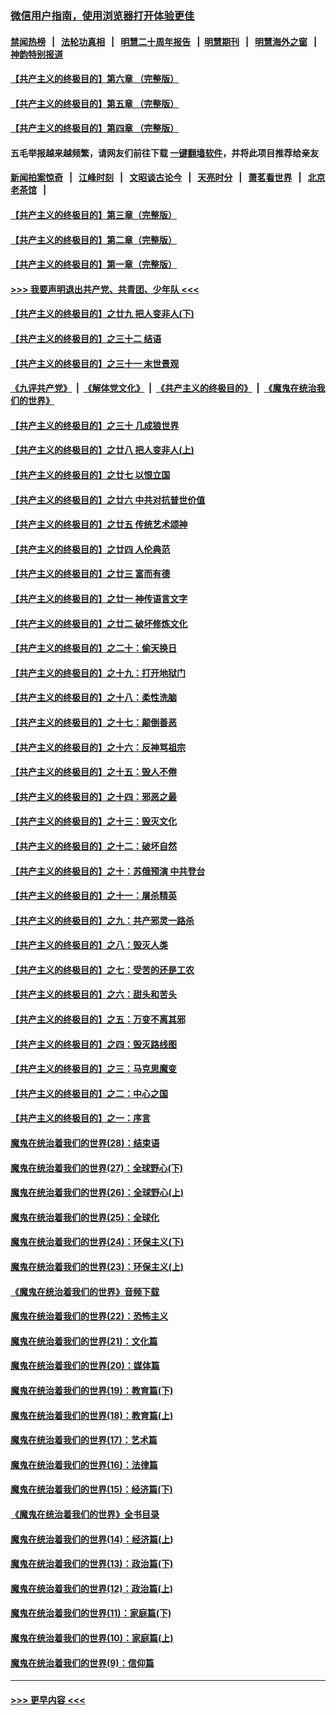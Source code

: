 ### [微信用户指南，使用浏览器打开体验更佳](https://github.com/gfw-breaker/banned-news1/blob/master/indexes/wechat-guide.md?t=0)
#### [禁闻热榜](热点新闻.md?t=0)  &nbsp;&nbsp;|&nbsp;&nbsp; [法轮功真相](https://github.com/gfw-breaker/truth/blob/master/README.md?t=0) &nbsp;&nbsp;|&nbsp;&nbsp; [明慧二十周年报告](https://github.com/gfw-breaker/mh-reports/blob/master/README.md?t=0) &nbsp;&nbsp;|&nbsp;&nbsp;[明慧期刊](https://github.com/gfw-breaker/mh-qikan) &nbsp;&nbsp;|&nbsp;&nbsp; [明慧海外之窗](https://github.com/gfw-breaker/mh-news/blob/master/README.md?t=0) &nbsp;&nbsp;|&nbsp;&nbsp; [神韵特别报道](https://github.com/gfw-breaker/mh-news/blob/master/shenyun.md?t=0)
#### [【共产主义的终极目的】第六章 （完整版）](../pages/nsc422/n11428913.md?t=02172256) 
#### [【共产主义的终极目的】第五章 （完整版）](../pages/nsc422/n11428912.md?t=02172256) 
#### [【共产主义的终极目的】第四章 （完整版）](../pages/nsc422/n11428907.md?t=02172256) 
#### 五毛举报越来越频繁，请网友们前往下载 [一键翻墙软件](https://github.com/gfw-breaker/ssr-accounts)，并将此项目推荐给亲友
#### [新闻拍案惊奇](https://github.com/gfw-breaker/banned-news1/blob/master/pages/link4.md) &nbsp;&nbsp;|&nbsp;&nbsp; [江峰时刻](https://github.com/gfw-breaker/banned-news1/blob/master/pages/link4.md) &nbsp;&nbsp;|&nbsp;&nbsp; [文昭谈古论今](https://github.com/gfw-breaker/banned-news1/blob/master/pages/link4.md) &nbsp;&nbsp;|&nbsp;&nbsp; [天亮时分](https://github.com/gfw-breaker/banned-news1/blob/master/pages/link4.md) &nbsp;&nbsp;|&nbsp;&nbsp; [萧茗看世界](https://github.com/gfw-breaker/banned-news1/blob/master/pages/link4.md) &nbsp;&nbsp;|&nbsp;&nbsp; [北京老茶馆](https://github.com/gfw-breaker/banned-news1/blob/master/pages/link4.md) &nbsp;&nbsp;|&nbsp;&nbsp; 
#### [【共产主义的终极目的】第三章（完整版）](../pages/nsc422/n11428848.md?t=02172256) 
#### [【共产主义的终极目的】第二章（完整版）](../pages/nsc422/n11428831.md?t=02172256) 
#### [【共产主义的终极目的】第一章（完整版）](../pages/nsc422/n11417651.md?t=02172256) 
#### [>>> 我要声明退出共产党、共青团、少年队 <<<](https://github.com/begood0513/goodnews/blob/master/quit/letter.md) 
#### [【共产主义的终极目的】之廿九 把人变非人(下)](../pages/nsc422/n11344140.md?t=02172256) 
#### [【共产主义的终极目的】之三十二 结语](../pages/nsc422/n11360535.md?t=02172256) 
#### [【共产主义的终极目的】之三十一 末世景观](../pages/nsc422/n11351129.md?t=02172256) 
#### [《九评共产党》](https://github.com/begood0513/9ping.md/blob/master/README.md) &nbsp;|&nbsp; [《解体党文化》](../../../../jtdwh.md/blob/master/README.md)  &nbsp;|&nbsp; [《共产主义的终极目的》](../../../../gczydzjmd.md/blob/master/README.md) &nbsp;|&nbsp; [《魔鬼在统治我们的世界》](../../../../mgztzwmdsj.md/blob/master/README.md) 
#### [【共产主义的终极目的】之三十 几成狼世界](../pages/nsc422/n11348280.md?t=02172256) 
#### [【共产主义的终极目的】之廿八 把人变非人(上)](../pages/nsc422/n11340492.md?t=02172256) 
#### [【共产主义的终极目的】之廿七 以恨立国](../pages/nsc422/n11336944.md?t=02172256) 
#### [【共产主义的终极目的】之廿六 中共对抗普世价值](../pages/nsc422/n11324785.md?t=02172256) 
#### [【共产主义的终极目的】之廿五 传统艺术颂神](../pages/nsc422/n11296396.md?t=02172256) 
#### [【共产主义的终极目的】之廿四 人伦典范](../pages/nsc422/n11296397.md?t=02172256) 
#### [【共产主义的终极目的】之廿三 富而有德](../pages/nsc422/n11283598.md?t=02172256) 
#### [【共产主义的终极目的】之廿一 神传语言文字](../pages/nsc422/n11263265.md?t=02172256) 
#### [【共产主义的终极目的】之廿二 破坏修炼文化](../pages/nsc422/n11245728.md?t=02172256) 
#### [【共产主义的终极目的】之二十：偷天换日](../pages/nsc422/n11238846.md?t=02172256) 
#### [【共产主义的终极目的】之十九：打开地狱门](../pages/nsc422/n11206376.md?t=02172256) 
#### [【共产主义的终极目的】之十八：柔性洗脑](../pages/nsc422/n11199994.md?t=02172256) 
#### [【共产主义的终极目的】之十七：颠倒善恶](../pages/nsc422/n11179782.md?t=02172256) 
#### [【共产主义的终极目的】之十六：反神骂祖宗](../pages/nsc422/n11166798.md?t=02172256) 
#### [【共产主义的终极目的】之十五：毁人不倦](../pages/nsc422/n11166792.md?t=02172256) 
#### [【共产主义的终极目的】之十四：邪恶之最](../pages/nsc422/n11150249.md?t=02172256) 
#### [【共产主义的终极目的】之十三：毁灭文化](../pages/nsc422/n11135227.md?t=02172256) 
#### [【共产主义的终极目的】之十二：破坏自然](../pages/nsc422/n11135214.md?t=02172256) 
#### [【共产主义的终极目的】之十：苏俄预演 中共登台](../pages/nsc422/n11118424.md?t=02172256) 
#### [【共产主义的终极目的】之十一：屠杀精英](../pages/nsc422/n11118442.md?t=02172256) 
#### [【共产主义的终极目的】之九：共产邪灵一路杀](../pages/nsc422/n11114139.md?t=02172256) 
#### [【共产主义的终极目的】之八：毁灭人类](../pages/nsc422/n11108503.md?t=02172256) 
#### [【共产主义的终极目的】之七：受苦的还是工农](../pages/nsc422/n11101809.md?t=02172256) 
#### [【共产主义的终极目的】之六：甜头和苦头](../pages/nsc422/n11096971.md?t=02172256) 
#### [【共产主义的终极目的】之五：万变不离其邪](../pages/nsc422/n11091285.md?t=02172256) 
#### [【共产主义的终极目的】之四：毁灭路线图](../pages/nsc422/n11086284.md?t=02172256) 
#### [【共产主义的终极目的】之三：马克思魔变](../pages/nsc422/n11061941.md?t=02172256) 
#### [【共产主义的终极目的】之二：中心之国](../pages/nsc422/n11047728.md?t=02172256) 
#### [【共产主义的终极目的】之一：序言](../pages/nsc422/n11086077.md?t=02172256) 
#### [魔鬼在统治着我们的世界(28)：结束语](../pages/nsc422/n10936246.md?t=02172256) 
#### [魔鬼在统治着我们的世界(27)：全球野心(下)](../pages/nsc422/n10928319.md?t=02172256) 
#### [魔鬼在统治着我们的世界(26)：全球野心(上)](../pages/nsc422/n10900318.md?t=02172256) 
#### [魔鬼在统治着我们的世界(25)：全球化](../pages/nsc422/n10788205.md?t=02172256) 
#### [魔鬼在统治着我们的世界(24)：环保主义(下)](../pages/nsc422/n10695307.md?t=02172256) 
#### [魔鬼在统治着我们的世界(23)：环保主义(上)](../pages/nsc422/n10688613.md?t=02172256) 
#### [《魔鬼在统治着我们的世界》音频下载](../pages/nsc422/n10635553.md?t=02172256) 
#### [魔鬼在统治着我们的世界(22)：恐怖主义](../pages/nsc422/n10614727.md?t=02172256) 
#### [魔鬼在统治着我们的世界(21)：文化篇](../pages/nsc422/n10597706.md?t=02172256) 
#### [魔鬼在统治着我们的世界(20)：媒体篇](../pages/nsc422/n10586579.md?t=02172256) 
#### [魔鬼在统治着我们的世界(19)：教育篇(下)](../pages/nsc422/n10564808.md?t=02172256) 
#### [魔鬼在统治着我们的世界(18)：教育篇(上)](../pages/nsc422/n10526970.md?t=02172256) 
#### [魔鬼在统治着我们的世界(17)：艺术篇](../pages/nsc422/n10499093.md?t=02172256) 
#### [魔鬼在统治着我们的世界(16)：法律篇](../pages/nsc422/n10485969.md?t=02172256) 
#### [魔鬼在统治着我们的世界(15)：经济篇(下)](../pages/nsc422/n10469975.md?t=02172256) 
#### [《魔鬼在统治着我们的世界》全书目录](../pages/nsc422/n10464261.md?t=02172256) 
#### [魔鬼在统治着我们的世界(14)：经济篇(上)](../pages/nsc422/n10457370.md?t=02172256) 
#### [魔鬼在统治着我们的世界(13)：政治篇(下)](../pages/nsc422/n10448270.md?t=02172256) 
#### [魔鬼在统治着我们的世界(12)：政治篇(上)](../pages/nsc422/n10444576.md?t=02172256) 
#### [魔鬼在统治着我们的世界(11)：家庭篇(下)](../pages/nsc422/n10440961.md?t=02172256) 
#### [魔鬼在统治着我们的世界(10)：家庭篇(上)](../pages/nsc422/n10435448.md?t=02172256) 
#### [魔鬼在统治着我们的世界(9)：信仰篇](../pages/nsc422/n10432159.md?t=02172256) 

----
#### [ >>> 更早内容 <<< ](../indexes/nsc422-earlier.md)
